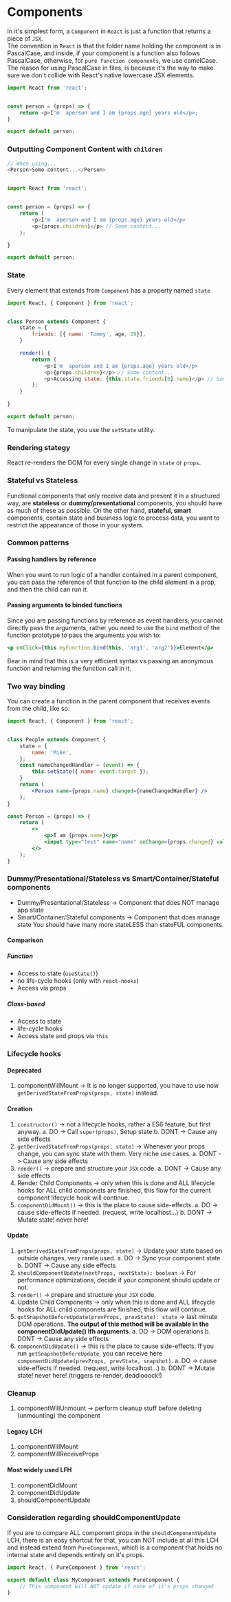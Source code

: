 # Components


In it's simplest form, a `Component` in `React` is just a function that returns a piece of `JSX`.  
The convention in `React` is that the folder name holding the component is in PascalCase, and inside, if your component is a function also follows PascalCase, otherwise, for `pure function components`, we use camelCase.  
The reason for using PascalCase in files, is because it's the way to make sure we don't collide with React's native lowercase JSX elements.

```javascript
import React from 'react';


const person = (props) => {
	return <p>I'm  aperson and I am {props.age} years old</p>;
}

export default person;
```

### Outputting Component Content with `children`
```javascript
// When using...
<Person>Some content...</Person>


import React from 'react';


const person = (props) => {
	return (
		<p>I'm  aperson and I am {props.age} years old</p>
		<p>{props.children}</p> // Some content...
	);

}

export default person;
```

### State
Every element that extends from `Component` has a property named `state`
```javascript
import React, { Component } from 'react';


class Person extends Component {
	state = {
		friends: [{ name: 'Tommy', age, 29}],
	}

	render() {
		return (
			<p>I'm  aperson and I am {props.age} years old</p>
			<p>{props.children}</p> // Some content...
			<p>Accessing state: {this.state.friends[0].name}</p> // Some content...
		);
	}

}

export default person;
```
To manipulate the state, you use the `setState` utility.

### Rendering stategy
React re-renders the DOM for every single change in `state` or `props`.

### Stateful vs Stateless
Functional components that only receive data and present it in a structured way, are **stateless** or **dummy/presentational** components, you should have as much of these as possible. On the other hand, **stateful, smart** components, contain state and business logic to process data, you want to restrict the appearance of those in your system.

### Common patterns
#### Passing handlers by reference
When you want to run logic of a handler contained in a parent component, you can pass the reference of that function to the child element in a prop, and then the child can run it.
#### Passing arguments to binded functions
Since you are passing functions by reference as event handlers, you cannot directly pass the arguments, rather you need to use the `bind` method of the function prototype to pass the arguments you wish to:
```jsx
<p onClick={this.myFunction.bind(this, 'arg1', 'arg2')}>Element</p>
```
Bear in mind that this is a very efficient syntax vs passing an anonymous function and returning the function call in it.

### Two way binding
You can create a function in the parent component that receives events from the child, like so:
```jsx
import React, { Component } from 'react';


class People extends Component {
	state = {
		name: 'Mike',
	};
	const nameChangedHandler = (event) => {
		this.setState({ name: event.target });
	}
	return (
		<Person name={props.name} changed={nameChangedHandler} />
	);
}

const Person = (props) => {
	return (
		<>
			<p>I am {props.name}</p>
			<input type="text" name="name" onChange={props.changed} value={props.name}/>
		</>
	);
}
```

### Dummy/Presentational/Stateless vs Smart/Container/Stateful components
 * Dummy/Presentational/Stateless -> Component that does NOT manage app state
 * Smart/Container/Stateful components -> Component that does manage state
 You should have many more stateLESS than stateFUL components.

#### Comparison
##### Function
* Access to state (`useState()`)
* no life-cycle hooks (only with `react-hooks`)
* Access via props

##### Class-based
* Access to state
* life-cycle hooks
* Access state and props via `this`

### Lifecycle hooks
#### Deprecated
1. componentWillMount -> It is no longer supported, you have to use now `getDerivedStateFromProps(props, state)` instead.

#### Creation
1. `constructor()` -> not a lifecycle hooks, rather a ES6 feature, but first anyway.
	a. DO -> Call `super(props)`, Setup state
	b. DONT -> Cause any side effects
1. `getDerivedStateFromProps(props, state)` -> Whenever your props change, you can sync state with them. Very niche use cases.
	a. DONT -> Cause any side effects
1. `render()` -> prepare and structure your `JSX` code.
	a. DONT -> Cause any side effects
1. Render Child Components -> only when this is done and ALL lifecycle hooks for ALL child componets are finished, this flow for the current component lifecycle hook will continue.
1. `componentDidMount()` -> this is the place to cause side-effects.
	a. DO -> cause side-effects if needed. (request, write localhost...)
	b. DONT -> Mutate state! never here!

#### Update
1. `getDerivedStateFromProps(props, state)` -> Update your state based on outside changes, very rarele used.
	a. DO -> Sync your component state
	b. DONT -> Cause any side effects
1. `shouldComponentUpdate(nextProps, nextState): boolean` -> For performance optimizations, decide if your component should update or not.
1. `render()` -> prepare and structure your `JSX` code.
1. Update Child Components -> only when this is done and ALL lifecycle hooks for ALL child componets are finished, this flow will continue.
1. `getSnapshotBeforeUpdate(prevProps, prevState): state` -> last minute DOM operations. **The output of this method will be available in the componentDidUpdate() lfh arguments**.
	a. DO -> DOM operations
	b. DONT -> Cause any side effects
1. `componentDidUpdate()` -> this is the place to cause side-effects. If you run `getSnapshotBeforeUpdate`, you can receive here `componentDidUpdate(prevProps, prevState, snapshot)`.
	a. DO -> cause side-effects if needed. (request, write localhost...)
	b. DONT -> Mutate state! never here! (triggers re-render, deadlooock!)

### Cleanup
1. componentWillUnmount -> perform cleanup stuff before deleting (unmounting) the component

#### Legacy LCH
1. componentWillMount
1. componentWillReceiveProps

#### Most widely used LFH
1. componentDidMount
1. componentDidUpdate
1. shouldComponentUpdate

### Consideration regarding shouldComponentUpdate
If you are to compare ALL component props in the `shouldComponentUpdate` LCH, there is an easy shortcut for that, you can NOT include at all this LCH and instead extend from `PureComponent`, which is a component that holds no internal state and depends entirely on it's props.
```javascript
import React, { PureComponent } from 'react';

export default class MyComponent extends PureComponent {
	// This component will NOT update if none of it's props changed
}
```
